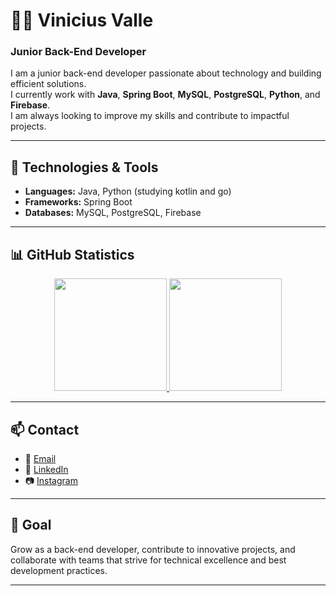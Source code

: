 
# 👨‍💻 Vinicius Valle

### Junior Back-End Developer

I am a junior back-end developer passionate about technology and building efficient solutions.  
I currently work with **Java**, **Spring Boot**, **MySQL**, **PostgreSQL**, **Python**, and **Firebase**.  
I am always looking to improve my skills and contribute to impactful projects.

---

## 🚀 Technologies & Tools
- **Languages:** Java, Python (studying kotlin and go)
- **Frameworks:** Spring Boot  
- **Databases:** MySQL, PostgreSQL, Firebase  

---

## 📊 GitHub Statistics

<div align="center">
  <a href="https://github.com/viniciusvalledev">
    <img height="180em" src="https://github-readme-stats.vercel.app/api?username=viniciusvalledev&show_icons=true&theme=github_dark&include_all_commits=true&count_private=true"/>
    <img height="180em" src="https://github-readme-stats.vercel.app/api/top-langs/?username=viniciusvalledev&layout=compact&langs_count=7&theme=github_dark"/>
  </a>
</div>

---

## 📫 Contact

- 📧 [Email](mailto:contatoviniciusvalledev@gmail.com)  
- 💼 [LinkedIn](https://www.linkedin.com/in/viniciusvalledev/)  
- 📷 [Instagram](https://instagram.com/vinxvp)  

---

## 🌟 Goal
Grow as a back-end developer, contribute to innovative projects, and collaborate with teams that strive for technical excellence and best development practices.

---
